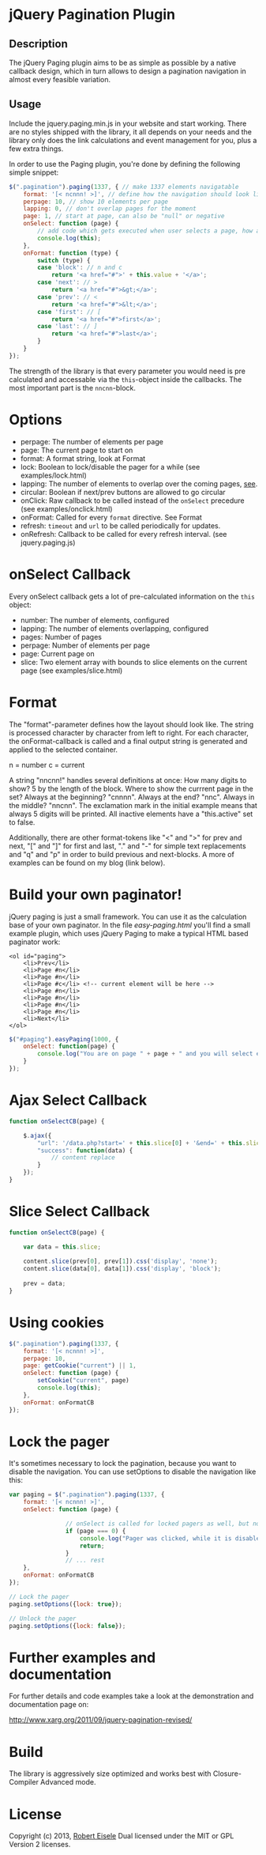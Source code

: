jQuery Pagination Plugin
====================

Description
-----------
The jQuery Paging plugin aims to be as simple as possible by a native callback design, which in turn allows to design a pagination navigation in almost every feasible variation.

Usage
-----
Include the jquery.paging.min.js in your website and start working. There are no styles shipped with the library, it all depends on your needs and the library only does the link calculations and event management for you, plus a few extra things.

In order to use the Paging plugin, you're done by defining the following simple snippet:

```javascript
$(".pagination").paging(1337, { // make 1337 elements navigatable
	format: '[< ncnnn! >]', // define how the navigation should look like and in which order onFormat() get's called
	perpage: 10, // show 10 elements per page
	lapping: 0, // don't overlap pages for the moment
	page: 1, // start at page, can also be "null" or negative
	onSelect: function (page) {
		// add code which gets executed when user selects a page, how about $.ajax() or $(...).slice()?
		console.log(this);
	},
	onFormat: function (type) {
		switch (type) {
		case 'block': // n and c
			return '<a href="#">' + this.value + '</a>';
		case 'next': // >
			return '<a href="#">&gt;</a>';
		case 'prev': // <
			return '<a href="#">&lt;</a>';
		case 'first': // [
			return '<a href="#">first</a>';
		case 'last': // ]
			return '<a href="#">last</a>';
		}
	}
});
```

The strength of the library is that every parameter you would need is pre calculated and accessable via the `this`-object inside the callbacks. The most important part is the `nncnn`-block.

Options
=====

- perpage: The number of elements per page
- page: The current page to start on
- format: A format string, look at Format
- lock: Boolean to lock/disable the pager for a while (see examples/lock.html)
- lapping: The number of elements to overlap over the coming pages, [see](http://www.xarg.org/2016/10/derivation-of-pagination-calculation/). 
- circular: Boolean if next/prev buttons are allowed to go circular
- onClick: Raw callback to be called instead of the `onSelect` precedure (see examples/onclick.html)
- onFormat: Called for every `format` directive. See Format
- refresh: `timeout` and `url` to be called periodically for updates. 
- onRefresh: Callback to be called for every refresh interval. (see jquery.paging.js)


onSelect Callback
=====

Every onSelect callback gets a lot of pre-calculated information on the `this` object:

- number: The number of elements, configured
- lapping: The number of elements overlapping, configured
- pages: Number of pages
- perpage: Number of elements per page
- page: Current page on
- slice: Two element array with bounds to slice elements on the current page (see examples/slice.html)


Format
======
The "format"-parameter defines how the layout should look like. The string is processed character by character from left to right. For each character, the onFormat-callback is called and a final output string is generated and applied to the selected container.

n = number
c = current

A string "nncnn!" handles several definitions at once: How many digits to show? 5 by the length of the block. Where to show the currrent page in the set? Always at the beginning? "cnnnn". Always at the end? "nnc". Always in the middle? "nncnn". The exclamation mark in the initial example means that always 5 digits will be printed. All inactive elements have a "this.active" set to false.

Additionally, there are other format-tokens like "<" and ">" for prev and next, "[" and "]" for first and last, "." and "-" for simple text replacements and "q" and "p" in order to build previous and next-blocks. A more of examples can be found on my blog (link below).


Build your own paginator!
=================
jQuery paging is just a small framework. You can use it as the calculation base of your own paginator. In the file *easy-paging.html* you'll find a small example plugin, which uses jQuery Paging to make a typical HTML based paginator work:
```
<ol id="paging">
	<li>Prev</li>
	<li>Page #n</li>
	<li>Page #n</li>
	<li>Page #c</li> <!-- current element will be here -->
	<li>Page #n</li>
	<li>Page #n</li>
	<li>Page #n</li>
	<li>Page #n</li>
	<li>Next</li>
</ol>
```

```javascript
$("#paging").easyPaging(1000, {
    onSelect: function(page) {
        console.log("You are on page " + page + " and you will select elements "+(this.slice[0]+1) + "-" + this.slice[1]+"!!!");
    }
});
```


Ajax Select Callback
====================
```javascript
function onSelectCB(page) {

	$.ajax({
		"url": '/data.php?start=' + this.slice[0] + '&end=' + this.slice[1] + '&page=' + page,
		"success": function(data) {
			// content replace
		}
	});
}
```

Slice Select Callback
======================
```javascript
function onSelectCB(page) {

	var data = this.slice;
	
	content.slice(prev[0], prev[1]).css('display', 'none');
	content.slice(data[0], data[1]).css('display', 'block');
	
	prev = data;
}
```

Using cookies
=============
```javascript
$(".pagination").paging(1337, {
	format: '[< ncnnn! >]',
	perpage: 10,
	page: getCookie("current") || 1,
	onSelect: function (page) {
		setCookie("current", page)
		console.log(this);
	},
	onFormat: onFormatCB
});
```

Lock the pager
============
It's sometimes necessary to lock the pagination, because you want to disable the navigation. You can use setOptions to disable the navigation like this:
```javascript
var paging = $(".pagination").paging(1337, {
	format: '[< ncnnn! >]',
	onSelect: function (page) {

                // onSelect is called for locked pagers as well, but nothing happens, except this:
                if (page === 0) {
                    console.log("Pager was clicked, while it is disabled!");
                    return;
                }
                // ... rest
	},
	onFormat: onFormatCB
});

// Lock the pager
paging.setOptions({lock: true});

// Unlock the pager
paging.setOptions({lock: false});

```


Further examples and documentation
==========================
For further details and code examples take a look at the demonstration and documentation page on:

http://www.xarg.org/2011/09/jquery-pagination-revised/

Build
=====
The library is aggressively size optimized and works best with Closure-Compiler Advanced mode.


License
======
Copyright (c) 2013, [Robert Eisele](http://www.xarg.org/)
Dual licensed under the MIT or GPL Version 2 licenses.
